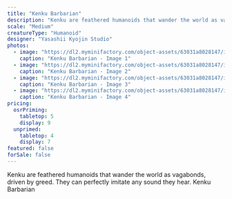 ```yaml
---
title: "Kenku Barbarian"
description: "Kenku are feathered humanoids that wander the world as vagabonds, driven by greed. They can perfectly imitate any sound they hear. Kenku Barbarian"
scale: "Medium"
creatureType: "Humanoid"
designer: "Yasashii Kyojin Studio"
photos:
  - image: "https://dl2.myminifactory.com/object-assets/63031a8028147/images/720X720-kenku-04-ps.jpg"
    caption: "Kenku Barbarian - Image 1"
  - image: "https://dl2.myminifactory.com/object-assets/63031a8028147/images/720X720-kenku-04c.jpg"
    caption: "Kenku Barbarian - Image 2"
  - image: "https://dl2.myminifactory.com/object-assets/63031a8028147/images/720X720-kenku-04b.jpg"
    caption: "Kenku Barbarian - Image 3"
  - image: "https://dl2.myminifactory.com/object-assets/63031a8028147/images/720X720-kenku-04-scale.jpg"
    caption: "Kenku Barbarian - Image 4"
pricing:
  osrPriming:
    tabletop: 5
    display: 9
  unprimed:
    tabletop: 4
    display: 7
featured: false
forSale: false
---
```


Kenku are feathered humanoids that wander the world as vagabonds, driven by greed. They can perfectly imitate any sound they hear. Kenku Barbarian